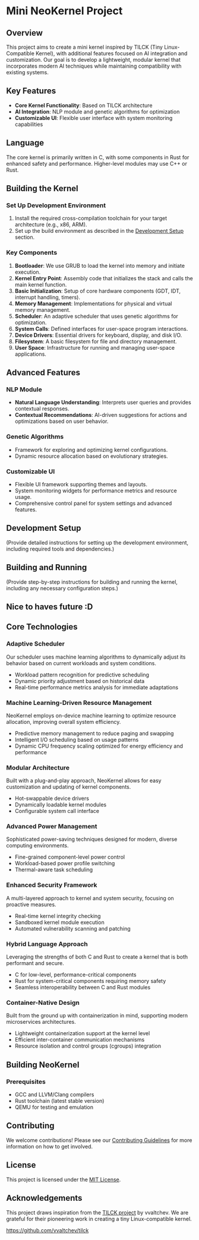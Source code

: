 # Mini NeoKernel Project

## Overview

This project aims to create a mini kernel inspired by TILCK (Tiny Linux-Compatible Kernel), with additional features focused on AI integration and customization. Our goal is to develop a lightweight, modular kernel that incorporates modern AI techniques while maintaining compatibility with existing systems.

## Key Features

- **Core Kernel Functionality**: Based on TILCK architecture
- **AI Integration**: NLP module and genetic algorithms for optimization
- **Customizable UI**: Flexible user interface with system monitoring capabilities

## Language

The core kernel is primarily written in C, with some components in Rust for enhanced safety and performance. Higher-level modules may use C++ or Rust.

## Building the Kernel

### Set Up Development Environment

1. Install the required cross-compilation toolchain for your target architecture (e.g., x86, ARM).
2. Set up the build environment as described in the [Development Setup](#development-setup) section.

### Key Components

1. **Bootloader**: We use GRUB to load the kernel into memory and initiate execution.
2. **Kernel Entry Point**: Assembly code that initializes the stack and calls the main kernel function.
3. **Basic Initialization**: Setup of core hardware components (GDT, IDT, interrupt handling, timers).
4. **Memory Management**: Implementations for physical and virtual memory management.
5. **Scheduler**: An adaptive scheduler that uses genetic algorithms for optimization.
6. **System Calls**: Defined interfaces for user-space program interactions.
7. **Device Drivers**: Essential drivers for keyboard, display, and disk I/O.
8. **Filesystem**: A basic filesystem for file and directory management.
9. **User Space**: Infrastructure for running and managing user-space applications.

## Advanced Features

### NLP Module

- **Natural Language Understanding**: Interprets user queries and provides contextual responses.
- **Contextual Recommendations**: AI-driven suggestions for actions and optimizations based on user behavior.

### Genetic Algorithms

- Framework for exploring and optimizing kernel configurations.
- Dynamic resource allocation based on evolutionary strategies.

### Customizable UI

- Flexible UI framework supporting themes and layouts.
- System monitoring widgets for performance metrics and resource usage.
- Comprehensive control panel for system settings and advanced features.

## Development Setup

(Provide detailed instructions for setting up the development environment, including required tools and dependencies.)

## Building and Running

(Provide step-by-step instructions for building and running the kernel, including any necessary configuration steps.)


## Nice to haves future :D
## Core Technologies

### Adaptive Scheduler

Our scheduler uses machine learning algorithms to dynamically adjust its behavior based on current workloads and system conditions.

- Workload pattern recognition for predictive scheduling
- Dynamic priority adjustment based on historical data
- Real-time performance metrics analysis for immediate adaptations

### Machine Learning-Driven Resource Management

NeoKernel employs on-device machine learning to optimize resource allocation, improving overall system efficiency.

- Predictive memory management to reduce paging and swapping
- Intelligent I/O scheduling based on usage patterns
- Dynamic CPU frequency scaling optimized for energy efficiency and performance

### Modular Architecture

Built with a plug-and-play approach, NeoKernel allows for easy customization and updating of kernel components.

- Hot-swappable device drivers
- Dynamically loadable kernel modules
- Configurable system call interface

### Advanced Power Management

Sophisticated power-saving techniques designed for modern, diverse computing environments.

- Fine-grained component-level power control
- Workload-based power profile switching
- Thermal-aware task scheduling

### Enhanced Security Framework

A multi-layered approach to kernel and system security, focusing on proactive measures.

- Real-time kernel integrity checking
- Sandboxed kernel module execution
- Automated vulnerability scanning and patching

### Hybrid Language Approach

Leveraging the strengths of both C and Rust to create a kernel that is both performant and secure.

- C for low-level, performance-critical components
- Rust for system-critical components requiring memory safety
- Seamless interoperability between C and Rust modules

### Container-Native Design

Built from the ground up with containerization in mind, supporting modern microservices architectures.

- Lightweight containerization support at the kernel level
- Efficient inter-container communication mechanisms
- Resource isolation and control groups (cgroups) integration

## Building NeoKernel

### Prerequisites

- GCC and LLVM/Clang compilers
- Rust toolchain (latest stable version)
- QEMU for testing and emulation

## Contributing

We welcome contributions! Please see our [Contributing Guidelines](CONTRIBUTING.md) for more information on how to get involved.

## License

This project is licensed under the [MIT License](LICENSE).

## Acknowledgements

This project draws inspiration from the [TILCK project](https://github.com/vvaltchev/tilck) by vvaltchev. We are grateful for their pioneering work in creating a tiny Linux-compatible kernel.



https://github.com/vvaltchev/tilck




